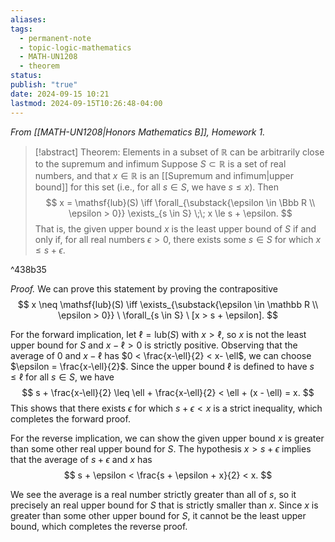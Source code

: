 ```yaml
---
aliases: 
tags:
  - permanent-note
  - topic-logic-mathematics
  - MATH-UN1208
  - theorem
status: 
publish: "true"
date: 2024-09-15 10:21
lastmod: 2024-09-15T10:26:48-04:00
---
```

*From [[MATH-UN1208|Honors Mathematics B]], Homework 1.*

>[!abstract] Theorem: Elements in a subset of $\mathbb R$ can be arbitrarily close to the supremum and infimum
>Suppose $S \subset \mathbb R$ is a set of real numbers, and that $x \in \mathbb R$ is an [[Supremum and infimum|upper bound]] for this set (i.e., for all $s \in S$, we have $s \leq x$). Then 
>$$
>x = \mathsf{lub}(S) \iff \forall_{\substack{\epsilon \in \Bbb R \\ \epsilon > 0}} \exists_{s \in S} \;\; x \le s + \epsilon.
>$$
>That is, the given upper bound $x$ is the least upper bound of $S$ if and only if, for all real numbers $\epsilon > 0$, there exists some $s \in S$ for which $x \le s + \epsilon.$

^438b35

*Proof.*  We can prove this statement by proving the contrapositive
$$ 
x \neq \mathsf{lub}(S) \iff \exists_{\substack{\epsilon \in \mathbb R \\ \epsilon > 0}} \ \forall_{s \in S} \ [x > s + \epsilon].
$$

For the forward implication, let $\ell = \mathsf{lub}(S)$ with $x > \ell$, so $x$ is not the least upper bound for $S$ and $x - \ell > 0$ is strictly positive. Observing that the average of $0$ and $x - \ell$ has $0 < \frac{x-\ell}{2} < x- \ell$, we can choose $\epsilon = \frac{x-\ell}{2}$. Since the upper bound $\ell$ is defined to have $s \leq \ell$ for all $s \in S$, we have 
$$
s + \frac{x-\ell}{2} \leq \ell + \frac{x-\ell}{2} < \ell + (x - \ell) = x.
$$
This shows that there exists $\epsilon$ for which $s + \epsilon < x$ is a strict inequality, which completes the forward proof.

For the reverse implication, we can show the given upper bound $x$ is greater than some other real upper bound for $S$. The hypothesis $x > s + \epsilon$ implies that the average of $s + \epsilon$ and $x$ has 
$$  
s + \epsilon < \frac{s + \epsilon + x}{2} < x.
$$

We see the average is a real number strictly greater than all of $s$, so it precisely an real upper bound for $S$ that is strictly smaller than $x$. Since $x$ is greater than some other upper bound for $S$, it cannot be the least upper bound, which completes the reverse proof.